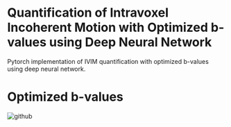 # Quantification of Intravoxel Incoherent Motion with Optimized b-values using Deep Neural Network
Pytorch implementation of IVIM quantification with optimized b-values using deep neural network. 



# Optimized b-values
![github](https://user-images.githubusercontent.com/59683100/103767261-ab3fc680-5063-11eb-83c9-e601e15ea3d1.png)
